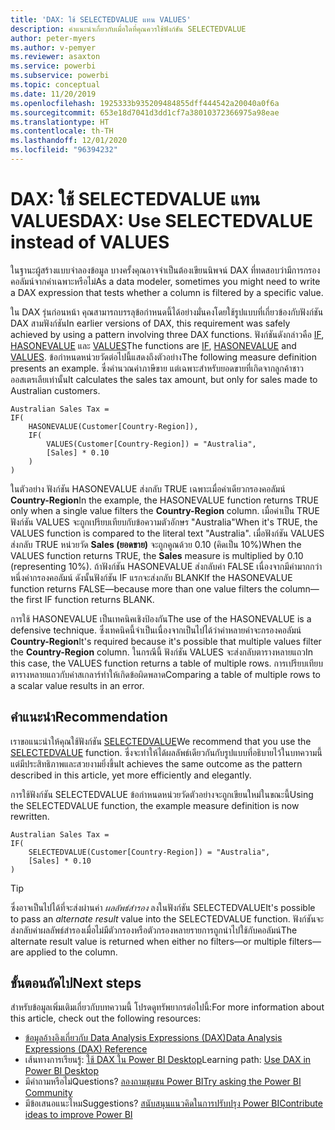 ```yaml
---
title: 'DAX: ใช้ SELECTEDVALUE แทน VALUES'
description: คำแนะนำเกี่ยวกับเมื่อใดที่คุณควรใช้ฟังก์ชัน SELECTEDVALUE
author: peter-myers
ms.author: v-pemyer
ms.reviewer: asaxton
ms.service: powerbi
ms.subservice: powerbi
ms.topic: conceptual
ms.date: 11/20/2019
ms.openlocfilehash: 1925333b935209484855dff444542a20040a0f6a
ms.sourcegitcommit: 653e18d7041d3dd1cf7a38010372366975a98eae
ms.translationtype: HT
ms.contentlocale: th-TH
ms.lasthandoff: 12/01/2020
ms.locfileid: "96394232"
---
```

# <a name="dax-use-selectedvalue-instead-of-values"></a><span data-ttu-id="fd968-103">DAX: ใช้ SELECTEDVALUE แทน VALUES</span><span class="sxs-lookup"><span data-stu-id="fd968-103">DAX: Use SELECTEDVALUE instead of VALUES</span></span>

<span data-ttu-id="fd968-104">ในฐานะผู้สร้างแบบจำลองข้อมูล บางครั้งคุณอาจจำเป็นต้องเขียนนิพจน์ DAX ที่ทดสอบว่ามีการกรองคอลัมน์จากค่าเฉพาะหรือไม่</span><span class="sxs-lookup"><span data-stu-id="fd968-104">As a data modeler, sometimes you might need to write a DAX expression that tests whether a column is filtered by a specific value.</span></span>

<span data-ttu-id="fd968-105">ใน DAX รุ่นก่อนหน้า คุณสามารถบรรลุข้อกำหนดนี้ได้อย่างมั่นคงโดยใช้รูปแบบที่เกี่ยวข้องกับฟังก์ชัน DAX สามฟังก์ชัน</span><span class="sxs-lookup"><span data-stu-id="fd968-105">In earlier versions of DAX, this requirement was safely achieved by using a pattern involving three DAX functions.</span></span> <span data-ttu-id="fd968-106">ฟังก์ชันดังกล่าวคือ [IF](/dax/if-function-dax), [HASONEVALUE](/dax/hasonevalue-function-dax) และ [VALUES](/dax/values-function-dax)</span><span class="sxs-lookup"><span data-stu-id="fd968-106">The functions are [IF](/dax/if-function-dax), [HASONEVALUE](/dax/hasonevalue-function-dax) and [VALUES](/dax/values-function-dax).</span></span> <span data-ttu-id="fd968-107">ข้อกำหนดหน่วยวัดต่อไปนี้แสดงถึงตัวอย่าง</span><span class="sxs-lookup"><span data-stu-id="fd968-107">The following measure definition presents an example.</span></span> <span data-ttu-id="fd968-108">ซึ่งคำนวณค่าภาษีขาย แต่เฉพาะสำหรับยอดขายที่เกิดจากลูกค้าชาวออสเตรเลียเท่านั้น</span><span class="sxs-lookup"><span data-stu-id="fd968-108">It calculates the sales tax amount, but only for sales made to Australian customers.</span></span>

```dax
Australian Sales Tax =
IF(
    HASONEVALUE(Customer[Country-Region]),
    IF(
        VALUES(Customer[Country-Region]) = "Australia",
        [Sales] * 0.10
    )
)
```

<span data-ttu-id="fd968-109">ในตัวอย่าง ฟังก์ชัน HASONEVALUE ส่งกลับ TRUE เฉพาะเมื่อค่าเดียวกรองคอลัมน์ **Country-Region**</span><span class="sxs-lookup"><span data-stu-id="fd968-109">In the example, the HASONEVALUE function returns TRUE only when a single value filters the **Country-Region** column.</span></span> <span data-ttu-id="fd968-110">เมื่อค่าเป็น TRUE ฟังก์ชัน VALUES จะถูกเปรียบเทียบกับข้อความตัวอักษร "Australia"</span><span class="sxs-lookup"><span data-stu-id="fd968-110">When it's TRUE, the VALUES function is compared to the literal text "Australia".</span></span> <span data-ttu-id="fd968-111">เมื่อฟังก์ชัน VALUES ส่งกลับ TRUE หน่วยวัด **Sales (ยอดขาย)** จะถูกคูณด้วย 0.10 (คิดเป็น 10%)</span><span class="sxs-lookup"><span data-stu-id="fd968-111">When the VALUES function returns TRUE, the **Sales** measure is multiplied by 0.10 (representing 10%).</span></span> <span data-ttu-id="fd968-112">ถ้าฟังก์ชัน HASONEVALUE ส่งกลับค่า FALSE เนื่องจากมีค่ามากกว่าหนึ่งค่ากรองคอลัมน์ ดังนั้นฟังก์ชัน IF แรกจะส่งกลับ BLANK</span><span class="sxs-lookup"><span data-stu-id="fd968-112">If the HASONEVALUE function returns FALSE—because more than one value filters the column—the first IF function returns BLANK.</span></span>

<span data-ttu-id="fd968-113">การใช้ HASONEVALUE เป็นเทคนิคเชิงป้องกัน</span><span class="sxs-lookup"><span data-stu-id="fd968-113">The use of the HASONEVALUE is a defensive technique.</span></span> <span data-ttu-id="fd968-114">ซึ่งเทคนิคนี้จำเป็นเนื่องจากเป็นไปได้ว่าค่าหลายค่าจะกรองคอลัมน์ **Country-Region**</span><span class="sxs-lookup"><span data-stu-id="fd968-114">It's required because it's possible that multiple values filter the **Country-Region** column.</span></span> <span data-ttu-id="fd968-115">ในกรณีนี้ ฟังก์ชัน VALUES จะส่งกลับตารางหลายแถว</span><span class="sxs-lookup"><span data-stu-id="fd968-115">In this case, the VALUES function returns a table of multiple rows.</span></span> <span data-ttu-id="fd968-116">การเปรียบเทียบตารางหลายแถวกับค่าสเกลาร์ทำให้เกิดข้อผิดพลาด</span><span class="sxs-lookup"><span data-stu-id="fd968-116">Comparing a table of multiple rows to a scalar value results in an error.</span></span>

## <a name="recommendation"></a><span data-ttu-id="fd968-117">คำแนะนำ</span><span class="sxs-lookup"><span data-stu-id="fd968-117">Recommendation</span></span>

<span data-ttu-id="fd968-118">เราขอแนะนำให้คุณใช้ฟังก์ชัน [SELECTEDVALUE](/dax/selectedvalue-function)</span><span class="sxs-lookup"><span data-stu-id="fd968-118">We recommend that you use the [SELECTEDVALUE](/dax/selectedvalue-function) function.</span></span> <span data-ttu-id="fd968-119">ซึ่งจะทำให้ได้ผลลัพธ์เดียวกันกับรูปแบบที่อธิบายไว้ในบทความนี้ แต่มีประสิทธิภาพและสวยงามยิ่งขึ้น</span><span class="sxs-lookup"><span data-stu-id="fd968-119">It achieves the same outcome as the pattern described in this article, yet more efficiently and elegantly.</span></span>

<span data-ttu-id="fd968-120">การใช้ฟังก์ชัน SELECTEDVALUE ข้อกำหนดหน่วยวัดตัวอย่างจะถูกเขียนใหม่ในขณะนี้</span><span class="sxs-lookup"><span data-stu-id="fd968-120">Using the SELECTEDVALUE function, the example measure definition is now rewritten.</span></span>

```dax
Australian Sales Tax =
IF(
    SELECTEDVALUE(Customer[Country-Region]) = "Australia",
    [Sales] * 0.10
)
```

> [!TIP]
> <span data-ttu-id="fd968-121">ซึ่งอาจเป็นไปได้ที่จะส่งผ่านค่า _ผลลัพธ์สำรอง_ ลงในฟังก์ชัน SELECTEDVALUE</span><span class="sxs-lookup"><span data-stu-id="fd968-121">It's possible to pass an _alternate result_ value into the SELECTEDVALUE function.</span></span> <span data-ttu-id="fd968-122">ฟังก์ชันจะส่งกลับค่าผลลัพธ์สำรองเมื่อไม่มีตัวกรองหรือตัวกรองหลายรายการถูกนำไปใช้กับคอลัมน์</span><span class="sxs-lookup"><span data-stu-id="fd968-122">The alternate result value is returned when either no filters—or multiple filters—are applied to the column.</span></span>

## <a name="next-steps"></a><span data-ttu-id="fd968-123">ขั้นตอนถัดไป</span><span class="sxs-lookup"><span data-stu-id="fd968-123">Next steps</span></span>

<span data-ttu-id="fd968-124">สำหรับข้อมูลเพิ่มเติมเกี่ยวกับบทความนี้ โปรดดูทรัพยากรต่อไปนี้:</span><span class="sxs-lookup"><span data-stu-id="fd968-124">For more information about this article, check out the following resources:</span></span>

- [<span data-ttu-id="fd968-125">ข้อมูลอ้างอิงเกี่ยวกับ Data Analysis Expressions (DAX)</span><span class="sxs-lookup"><span data-stu-id="fd968-125">Data Analysis Expressions (DAX) Reference</span></span>](/dax/)
- <span data-ttu-id="fd968-126">เส้นทางการเรียนรู้: [ใช้ DAX ใน Power BI Desktop](/learn/paths/dax-power-bi/)</span><span class="sxs-lookup"><span data-stu-id="fd968-126">Learning path: [Use DAX in Power BI Desktop](/learn/paths/dax-power-bi/)</span></span>
- <span data-ttu-id="fd968-127">มีคำถามหรือไม่</span><span class="sxs-lookup"><span data-stu-id="fd968-127">Questions?</span></span> [<span data-ttu-id="fd968-128">ลองถามชุมชน Power BI</span><span class="sxs-lookup"><span data-stu-id="fd968-128">Try asking the Power BI Community</span></span>](https://community.powerbi.com/)
- <span data-ttu-id="fd968-129">มีข้อเสนอแนะไหม</span><span class="sxs-lookup"><span data-stu-id="fd968-129">Suggestions?</span></span> [<span data-ttu-id="fd968-130">สนับสนุนแนวคิดในการปรับปรุง Power BI</span><span class="sxs-lookup"><span data-stu-id="fd968-130">Contribute ideas to improve Power BI</span></span>](https://ideas.powerbi.com)